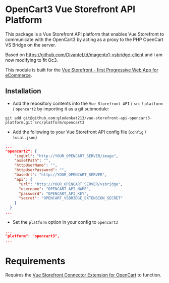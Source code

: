 # OpenCart3 Vue Storefront API Platform

This package is a Vue Storefront API platform that enables Vue Storefront to communicate with the OpenCart3 by acting as a proxy to the PHP OpenCart VS Bridge on the server.

Based on https://github.com/DivanteLtd/magento1-vsbridge-client and i am now modifying to fit Oc3.

This module is built for the [Vue Storefront - first Progressive Web App for eCommerce](https://github.com/goldenkat213/vue-storefront).

## Installation

* Add the repository contents into the `Vue Storefront API` / `src` / `platform` / `opencart2` by importing it as a git submodule:

```shell script
git add git@github.com:glodenkat213/vue-storefront-api-opencart3-platform.git src/platform/opencart3
```

* Add the following to your Vue Storefront API config file (`config` / `local.json`)
```json
...
"opencart2": {
    "imgUrl": "http://YOUR_OPENCART_SERVER/image",
    "assetPath": "",
    "httpUserName": "",
    "httpUserPassword": "",
    "baseUrl": "http://YOUR_OPENCART_SERVER",
    "api": {
      "url": "http://YOUR_OPENCART_SERVER/vsbridge",
      "username": "OPENCART_API_NAME",
      "password": "OPENCART_API_KEY",
      "secret": "OPENCART_VSBRIDGE_EXTENSION_SECRET"
    }
  }
...
```
* Set the `platform` option in your config to `opencart3`

```json
...
"platform": "opencart3",
...
```
# Requirements
Requires the [Vue Storefront Connector Extension for OpenCart](https://github.com/goldenkat213/vue-storefront-opencart-vsbridge) to function.
